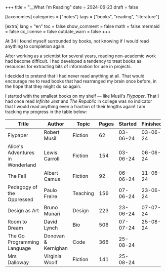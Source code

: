 +++
title = "__What I'm Reading"
date = 2024-06-23
draft = false

[taxonomies]
categories = ["notes"]
tags = ["books", "reading", "literature"]

[extra]
lang = "en"
toc = false
show_comment = false
math = false
mermaid = false
cc_license = false
outdate_warn = false
+++

At 34 I found myself surrounded by books, not knowing 
if I would read anything to completion again.

After working as a scientist for several years, reading non-academic work had become difficult. 
I had developed a tendency to treat books
as resources for extracting bits of information for use in projects.

I decided to pretend that I had never read anything at all.
That would encourage me to read books that had rearranged my brain once before,
in the hope that they might do so again.

I started with the smallest books on my shelf — like Musil's _Flypaper_.
That I had once read _Infinite Jest_ and _The Republic_ in college was no indicator that I would read anything even a fraction of their lengths again!
I am tracking my progress in the table below:

| Title                            | Author                 | Topic       | Pages |  Started | Finished |
| -------------------------------- | ---------------------- | ----------- | ----- | -------- | -------- |
| Flypaper                         | Robert Musil           | Fiction     |    62 | 03-06-24 | 03-06-24 |
| Alice's Adventures in Wonderland | Lewis Carroll          | Fiction     |   154 | 03-06-24 | 06-06-24 |
| The Fall                         | Albert Camus           | Fiction     |    92 | 06-06-24 | 11-06-24 |
| Pedagogy of the Oppressed        | Paulo Freire           | Teaching    |   156 | 07-06-24 | 23-06-24 |
| Design as Art                    | Bruno Munari           | Design      |   223 | 23-06-24 | 07-07-24 |
| Room to Dream                    | David Lynch            | Bio         |   506 | 07-07-24 | 25-08-24 |
| The Go Programming Language      | Donovan & Kernighan    | Code        |   366 | 25-08-24 |          |
| Mrs Dalloway                     | Virginia Woolf         | Fiction     |   141 | 25-08-24 |          |
